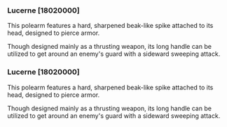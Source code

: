 ### Lucerne [18020000]

This polearm features a hard, sharpened beak-like spike attached to its head, designed to pierce armor.

Though designed mainly as a thrusting weapon, its long handle can be utilized to get around an enemy's guard with a sideward sweeping attack.### Lucerne [18020000]

This polearm features a hard, sharpened beak-like spike attached to its head, designed to pierce armor.

Though designed mainly as a thrusting weapon, its long handle can be utilized to get around an enemy's guard with a sideward sweeping attack.